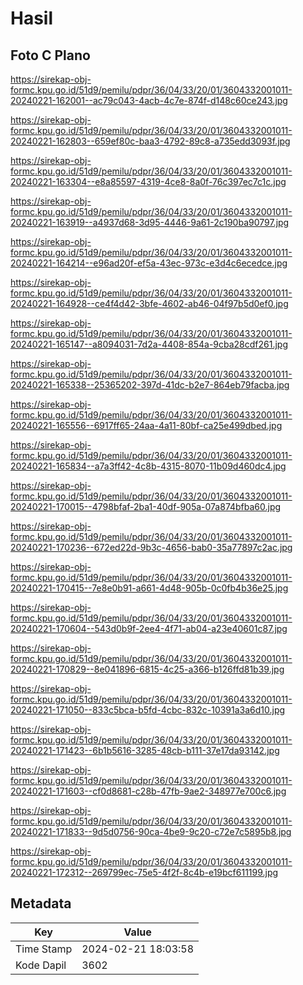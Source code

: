 # Hasil

## Foto C Plano

https://sirekap-obj-formc.kpu.go.id/51d9/pemilu/pdpr/36/04/33/20/01/3604332001011-20240221-162001--ac79c043-4acb-4c7e-874f-d148c60ce243.jpg

https://sirekap-obj-formc.kpu.go.id/51d9/pemilu/pdpr/36/04/33/20/01/3604332001011-20240221-162803--659ef80c-baa3-4792-89c8-a735edd3093f.jpg

https://sirekap-obj-formc.kpu.go.id/51d9/pemilu/pdpr/36/04/33/20/01/3604332001011-20240221-163304--e8a85597-4319-4ce8-8a0f-76c397ec7c1c.jpg

https://sirekap-obj-formc.kpu.go.id/51d9/pemilu/pdpr/36/04/33/20/01/3604332001011-20240221-163919--a4937d68-3d95-4446-9a61-2c190ba90797.jpg

https://sirekap-obj-formc.kpu.go.id/51d9/pemilu/pdpr/36/04/33/20/01/3604332001011-20240221-164214--e96ad20f-ef5a-43ec-973c-e3d4c6ecedce.jpg

https://sirekap-obj-formc.kpu.go.id/51d9/pemilu/pdpr/36/04/33/20/01/3604332001011-20240221-164928--ce4f4d42-3bfe-4602-ab46-04f97b5d0ef0.jpg

https://sirekap-obj-formc.kpu.go.id/51d9/pemilu/pdpr/36/04/33/20/01/3604332001011-20240221-165147--a8094031-7d2a-4408-854a-9cba28cdf261.jpg

https://sirekap-obj-formc.kpu.go.id/51d9/pemilu/pdpr/36/04/33/20/01/3604332001011-20240221-165338--25365202-397d-41dc-b2e7-864eb79facba.jpg

https://sirekap-obj-formc.kpu.go.id/51d9/pemilu/pdpr/36/04/33/20/01/3604332001011-20240221-165556--6917ff65-24aa-4a11-80bf-ca25e499dbed.jpg

https://sirekap-obj-formc.kpu.go.id/51d9/pemilu/pdpr/36/04/33/20/01/3604332001011-20240221-165834--a7a3ff42-4c8b-4315-8070-11b09d460dc4.jpg

https://sirekap-obj-formc.kpu.go.id/51d9/pemilu/pdpr/36/04/33/20/01/3604332001011-20240221-170015--4798bfaf-2ba1-40df-905a-07a874bfba60.jpg

https://sirekap-obj-formc.kpu.go.id/51d9/pemilu/pdpr/36/04/33/20/01/3604332001011-20240221-170236--672ed22d-9b3c-4656-bab0-35a77897c2ac.jpg

https://sirekap-obj-formc.kpu.go.id/51d9/pemilu/pdpr/36/04/33/20/01/3604332001011-20240221-170415--7e8e0b91-a661-4d48-905b-0c0fb4b36e25.jpg

https://sirekap-obj-formc.kpu.go.id/51d9/pemilu/pdpr/36/04/33/20/01/3604332001011-20240221-170604--543d0b9f-2ee4-4f71-ab04-a23e40601c87.jpg

https://sirekap-obj-formc.kpu.go.id/51d9/pemilu/pdpr/36/04/33/20/01/3604332001011-20240221-170829--8e041896-6815-4c25-a366-b126ffd81b39.jpg

https://sirekap-obj-formc.kpu.go.id/51d9/pemilu/pdpr/36/04/33/20/01/3604332001011-20240221-171050--833c5bca-b5fd-4cbc-832c-10391a3a6d10.jpg

https://sirekap-obj-formc.kpu.go.id/51d9/pemilu/pdpr/36/04/33/20/01/3604332001011-20240221-171423--6b1b5616-3285-48cb-b111-37e17da93142.jpg

https://sirekap-obj-formc.kpu.go.id/51d9/pemilu/pdpr/36/04/33/20/01/3604332001011-20240221-171603--cf0d8681-c28b-47fb-9ae2-348977e700c6.jpg

https://sirekap-obj-formc.kpu.go.id/51d9/pemilu/pdpr/36/04/33/20/01/3604332001011-20240221-171833--9d5d0756-90ca-4be9-9c20-c72e7c5895b8.jpg

https://sirekap-obj-formc.kpu.go.id/51d9/pemilu/pdpr/36/04/33/20/01/3604332001011-20240221-172312--269799ec-75e5-4f2f-8c4b-e19bcf611199.jpg


## Metadata

| Key        | Value               |
| ---------- | ------------------- |
| Time Stamp | 2024-02-21 18:03:58 |
| Kode Dapil | 3602                |



